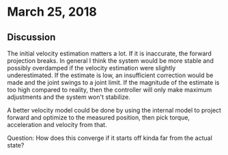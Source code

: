 # March 25, 2018

## Discussion

The initial velocity estimation matters a lot. If it is inaccurate, the forward projection breaks. In general I think the system would be more stable and possibly overdamped if the velocity estimation were slightly underestimated.
If the estimate is low, an insufficient correction would be made and the joint swings to a joint limit.
If the magnitude of the estimate is too high compared to reality, then the controller will only make maximum adjustments and the system won't stabilize.

A better velocity model could be done by using the internal model to project forward and optimize to the measured position, then pick torque, acceleration and velocity from that.

Question: How does this converge if it starts off kinda far from the actual state?